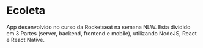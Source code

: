 # Ecoleta

App desenvolvido no curso da Rocketseat na semana NLW. Esta dividido em 3 Partes (server, backend, frontend e mobile), utilizando NodeJS, React e React Native.
